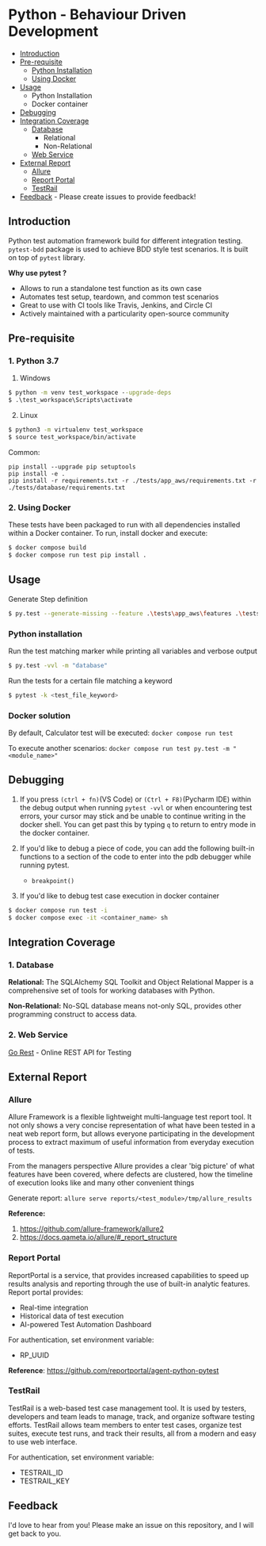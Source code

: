 # Python - Behaviour Driven Development

- [Introduction](#introduction)
- [Pre-requisite](#pre-requisite)
  - [Python Installation](#1-python-37)
  - [Using Docker](#2-using-docker)
- [Usage](#usage)
  - Python Installation
  - Docker container
- [Debugging](#debugging)
- [Integration Coverage](#integration-coverage)
  - [Database](#database)
     - Relational
     - Non-Relational
  - [Web Service](#web-service)
- [External Report](#external-report)
  - [Allure](#allure)
  - [Report Portal](#report-portal)
  - [TestRail](#testrail)
- [Feedback](#feedback) - Please create issues to provide feedback!


## Introduction
Python test automation framework build for different integration testing.
`pytest-bdd` package is used to achieve BDD style test scenarios. 
It is built on top of `pytest` library.

**Why use pytest ?**
- Allows to run a standalone test function as its own case
- Automates test setup, teardown, and common test scenarios
- Great to use with CI tools like Travis, Jenkins, and Circle CI
- Actively maintained with a particularity open-source community

## Pre-requisite
### 1. Python 3.7
1. Windows
```cmd
$ python -m venv test_workspace --upgrade-deps
$ .\test_workspace\Scripts\activate
```
2. Linux
```bash
$ python3 -m virtualenv test_workspace
$ source test_workspace/bin/activate
```
Common:
```console
pip install --upgrade pip setuptools
pip install -e .
pip install -r requirements.txt -r ./tests/app_aws/requirements.txt -r ./tests/database/requirements.txt
```

### 2. Using Docker
These tests have been packaged to run with all dependencies installed within a Docker container.
To run, install docker and execute:
```bash
$ docker compose build
$ docker compose run test pip install .
```

## Usage
Generate Step definition
```bash
$ py.test --generate-missing --feature .\tests\app_aws\features .\tests\app_aws\step_defs
```

### Python installation
Run the test matching marker while printing all variables and verbose output
```bash
$ py.test -vvl -m "database"
```

Run the tests for a certain file matching a keyword
```bash
$ pytest -k <test_file_keyword>
```

### Docker solution
By default, Calculator test will be executed: `docker compose run test`

To execute another scenarios: `docker compose run test py.test -m "<module_name>"`


## Debugging

1. If you press `(ctrl + fn)`(VS Code) or `(Ctrl + F8)`(Pycharm IDE) within the debug output when running `pytest -vvl` or
when encountering test errors, your cursor may stick and be unable to continue 
writing in the docker shell. You can get past this by typing `q` to return to
entry mode in the docker container.


2. If you'd like to debug a piece of code, you can add the following built-in functions
   to a section of the code to enter into the pdb debugger while running pytest. 
   * `breakpoint()`

3. If you'd like to debug test case execution in docker container
```bash
$ docker compose run test -i
$ docker compose exec -it <container_name> sh
```

## Integration Coverage
### 1. Database
**Relational:**
The SQLAlchemy SQL Toolkit and Object Relational Mapper is a comprehensive set of tools for working databases with Python.

**Non-Relational:**
No-SQL database means not-only SQL, provides other programming construct to access data.

### 2. Web Service

[Go Rest](https://gorest.co.in/) - Online REST API for Testing

## External Report
### Allure
Allure Framework is a flexible lightweight multi-language test report tool.
It not only shows a very concise representation of what have been tested in a neat web report form, but allows everyone participating in the development process to extract maximum of useful information from everyday execution of tests.

From the managers perspective Allure provides a clear 'big picture' of what features have been covered, where defects are clustered, how the timeline of execution looks like and many other convenient things

Generate report:
`allure serve reports/<test_module>/tmp/allure_results`

**Reference:**
1. https://github.com/allure-framework/allure2
2. https://docs.qameta.io/allure/#_report_structure

### Report Portal
ReportPortal is a service, that provides increased capabilities to speed up results analysis and reporting through the use of built-in analytic features.
Report portal provides:
* Real-time integration
* Historical data of test execution
* AI-powered Test Automation Dashboard

For authentication, set environment variable:
* RP_UUID

**Reference**: https://github.com/reportportal/agent-python-pytest

### TestRail
TestRail is a web-based test case management tool.
It is used by testers, developers and team leads to manage, track, and organize software testing efforts.
TestRail allows team members to enter test cases, organize test suites, execute test runs, and track their results, all from a modern and easy to use web interface.

For authentication, set environment variable:
* TESTRAIL_ID
* TESTRAIL_KEY

## Feedback

I'd love to hear from you! 
Please make an issue on this repository, and I will get back to you. 